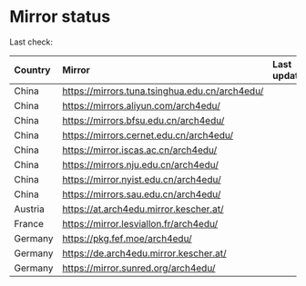 <script src="./time.js"></script>
# Mirror status
Last check: <script type="text/javascript">localize(1720538454.9920409);</script>

|Country|Mirror|Last update|
|:------|:-----|:----------|
|China|https://mirrors.tuna.tsinghua.edu.cn/arch4edu/|<script type="text/javascript">localize(1720507616);</script>|
|China|https://mirrors.aliyun.com/arch4edu/|<script type="text/javascript">localize(1720507616);</script>|
|China|https://mirrors.bfsu.edu.cn/arch4edu/|<script type="text/javascript">localize(1720507616);</script>|
|China|https://mirrors.cernet.edu.cn/arch4edu/|<script type="text/javascript">localize(1720507616);</script>|
|China|https://mirror.iscas.ac.cn/arch4edu/|<script type="text/javascript">localize(1720507616);</script>|
|China|https://mirrors.nju.edu.cn/arch4edu/|<script type="text/javascript">localize(1720463665);</script>|
|China|https://mirror.nyist.edu.cn/arch4edu/|<script type="text/javascript">localize(1720507616);</script>|
|China|https://mirrors.sau.edu.cn/arch4edu/|<script type="text/javascript">localize(1720507616);</script>|
|Austria|https://at.arch4edu.mirror.kescher.at/|<script type="text/javascript">localize(1720507616);</script>|
|France|https://mirror.lesviallon.fr/arch4edu/|<script type="text/javascript">localize(1720507616);</script>|
|Germany|https://pkg.fef.moe/arch4edu/|<script type="text/javascript">localize(1720507616);</script>|
|Germany|https://de.arch4edu.mirror.kescher.at/|<script type="text/javascript">localize(1720507616);</script>|
|Germany|https://mirror.sunred.org/arch4edu/|<script type="text/javascript">localize(1720507616);</script>|

<script src="./tablefilter/tablefilter.js"></script>
<script src="./table.js"></script>